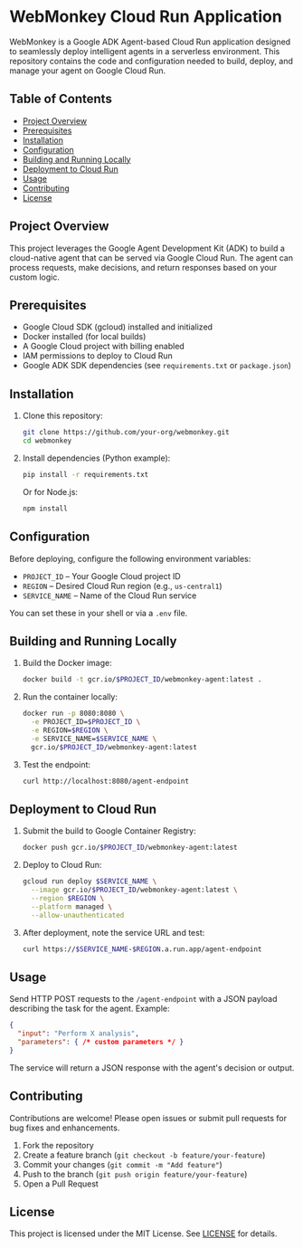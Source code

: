 # WebMonkey Cloud Run Application

WebMonkey is a Google ADK Agent-based Cloud Run application designed to seamlessly deploy intelligent agents in a serverless environment. This repository contains the code and configuration needed to build, deploy, and manage your agent on Google Cloud Run.

## Table of Contents

- [Project Overview](#project-overview)
- [Prerequisites](#prerequisites)
- [Installation](#installation)
- [Configuration](#configuration)
- [Building and Running Locally](#building-and-running-locally)
- [Deployment to Cloud Run](#deployment-to-cloud-run)
- [Usage](#usage)
- [Contributing](#contributing)
- [License](#license)

## Project Overview

This project leverages the Google Agent Development Kit (ADK) to build a cloud-native agent that can be served via Google Cloud Run. The agent can process requests, make decisions, and return responses based on your custom logic.

## Prerequisites

- Google Cloud SDK (gcloud) installed and initialized
- Docker installed (for local builds)
- A Google Cloud project with billing enabled
- IAM permissions to deploy to Cloud Run
- Google ADK SDK dependencies (see `requirements.txt` or `package.json`)

## Installation

1. Clone this repository:
   ```bash
   git clone https://github.com/your-org/webmonkey.git
   cd webmonkey
   ```

2. Install dependencies (Python example):
   ```bash
   pip install -r requirements.txt
   ```

   Or for Node.js:
   ```bash
   npm install
   ```

## Configuration

Before deploying, configure the following environment variables:

- `PROJECT_ID` – Your Google Cloud project ID
- `REGION` – Desired Cloud Run region (e.g., `us-central1`)
- `SERVICE_NAME` – Name of the Cloud Run service

You can set these in your shell or via a `.env` file.

## Building and Running Locally

1. Build the Docker image:
   ```bash
   docker build -t gcr.io/$PROJECT_ID/webmonkey-agent:latest .
   ```

2. Run the container locally:
   ```bash
   docker run -p 8080:8080 \
     -e PROJECT_ID=$PROJECT_ID \
     -e REGION=$REGION \
     -e SERVICE_NAME=$SERVICE_NAME \
     gcr.io/$PROJECT_ID/webmonkey-agent:latest
   ```

3. Test the endpoint:
   ```bash
   curl http://localhost:8080/agent-endpoint
   ```

## Deployment to Cloud Run

1. Submit the build to Google Container Registry:
   ```bash
   docker push gcr.io/$PROJECT_ID/webmonkey-agent:latest
   ```

2. Deploy to Cloud Run:
   ```bash
   gcloud run deploy $SERVICE_NAME \
     --image gcr.io/$PROJECT_ID/webmonkey-agent:latest \
     --region $REGION \
     --platform managed \
     --allow-unauthenticated
   ```

3. After deployment, note the service URL and test:
   ```bash
   curl https://$SERVICE_NAME-$REGION.a.run.app/agent-endpoint
   ```

## Usage

Send HTTP POST requests to the `/agent-endpoint` with a JSON payload describing the task for the agent. Example:

```json
{
  "input": "Perform X analysis",
  "parameters": { /* custom parameters */ }
}
```

The service will return a JSON response with the agent's decision or output.

## Contributing

Contributions are welcome! Please open issues or submit pull requests for bug fixes and enhancements.

1. Fork the repository
2. Create a feature branch (`git checkout -b feature/your-feature`)
3. Commit your changes (`git commit -m "Add feature"`)
4. Push to the branch (`git push origin feature/your-feature`)
5. Open a Pull Request

## License

This project is licensed under the MIT License. See [LICENSE](LICENSE) for details.

